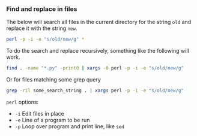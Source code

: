 ### Find and replace in files

The below will search all files in the current directory for the string `old` and replace it with the string `new`.

```sh
perl -p -i -e "s/old/new/g" *
```

To do the search and replace recursively, something like the following will work.

```sh
find . -name "*.py" -print0 | xargs -0 perl -p -i -e "s/old/new/g"
```

Or for files matching some grep query

```sh
grep -ril some_search_string . | xargs perl -p -i -e "s/old/new/g"
```

`perl` options:
 * `-i` Edit files in place
 * `-e` Line of a program to be run
 * `-p` Loop over program and print line, like `sed`
